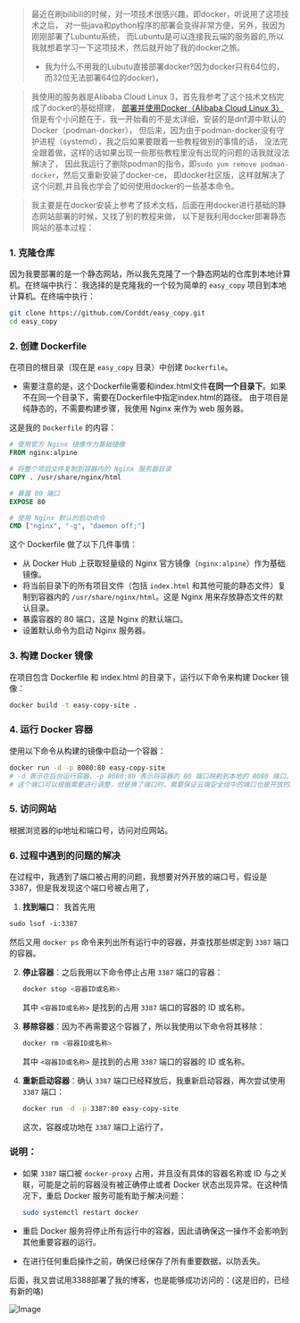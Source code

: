 >最近在刷bilibili的时候，对一项技术很感兴趣，即docker，听说用了这项技术之后，
对一些java和python程序的部署会变得非常方便，另外，我因为刚刚部署了Lubuntu系统，
而Lubuntu是可以连接我云端的服务器的,所以我就想着学习一下这项技术，然后就开始了我的docker之旅。
>* 我为什么不用我的Lubutu直接部署docker?因为docker只有64位的，而32位无法部署64位的docker)，



>我使用的服务器是Alibaba Cloud Linux 3，首先我参考了这个技术文档完成了docker的基础搭建，
[部署并使用Docker（Alibaba Cloud Linux 3）](https://developer.aliyun.com/article/1328603)
但是有个小问题在于，我一开始看的不是太详细，安装的是dnf源中默认的Docker（podman-docker），
但后来，因为由于podman-docker没有守护进程（systemd），我之后如果要跟着一些教程做别的事情的话，
没法完全跟着做，这样的话如果出现一些那些教程里没有出现的问题的话我就没法解决了，
因此我运行了删除podman的指令，即`sudo yum remove podman-docker`，然后又重新安装了docker-ce，
即docker社区版，这样就解决了这个问题,并且我也学会了如何使用docker的一些基本命令。

>我主要是在docker安装上参考了技术文档，后面在用docker进行基础的静态网站部署的时候，又找了别的教程来做，
以下是我利用docker部署静态网站的基本过程：

### 1. 克隆仓库

因为我要部署的是一个静态网站，所以我先克隆了一个静态网站的仓库到本地计算机。在终端中执行：
我选择的是克隆我的一个较为简单的 `easy_copy` 项目到本地计算机。在终端中执行：

```bash
git clone https://github.com/Corddt/easy_copy.git
cd easy_copy
```

### 2. 创建 Dockerfile

在项目的根目录（现在是 `easy_copy` 目录）中创建 `Dockerfile`。
* 需要注意的是，这个Dockerfile需要和index.html文件**在同一个目录下**。如果不在同一个目录下，需要在Dockerfile中指定index.html的路径。
由于项目是纯静态的，不需要构建步骤，我使用 Nginx 来作为 web 服务器。

这是我的 `Dockerfile` 的内容：
```Dockerfile
# 使用官方 Nginx 镜像作为基础镜像
FROM nginx:alpine

# 将整个项目文件复制到容器内的 Nginx 服务器目录
COPY . /usr/share/nginx/html

# 暴露 80 端口
EXPOSE 80

# 使用 Nginx 默认的启动命令
CMD ["nginx", "-g", "daemon off;"]
```

这个 Dockerfile 做了以下几件事情：

- 从 Docker Hub 上获取轻量级的 Nginx 官方镜像（`nginx:alpine`）作为基础镜像。
- 将当前目录下的所有项目文件（包括 `index.html` 和其他可能的静态文件）复制到容器内的 `/usr/share/nginx/html`。这是 Nginx 用来存放静态文件的默认目录。
- 暴露容器的 80 端口，这是 Nginx 的默认端口。
- 设置默认命令为启动 Nginx 服务器。

### 3. 构建 Docker 镜像

在项目包含 Dockerfile 和 index.html 的目录下，运行以下命令来构建 Docker 镜像：

```bash
docker build -t easy-copy-site .
```

### 4. 运行 Docker 容器

使用以下命令从构建的镜像中启动一个容器：

```bash
docker run -d -p 8080:80 easy-copy-site 
# -d 表示在后台运行容器，-p 8080:80 表示将容器的 80 端口映射到本地的 8080 端口，
# 这个端口可以根据需要进行调整，但是换了端口时，需要保证云端安全组中的端口也是开放的。
```

### 5. 访问网站
根据浏览器的ip地址和端口号，访问对应网站。

### 6. 过程中遇到的问题的解决

在过程中，我遇到了端口被占用的问题，我想要对外开放的端口号，假设是3387，但是我发现这个端口号被占用了，
1. **找到端口**：
我首先用
```markdown
sudo lsof -i:3387
```
然后又用 `docker ps` 命令来列出所有运行中的容器，并查找那些绑定到 `3387` 端口的容器。

2. **停止容器**：之后我用以下命令停止占用 `3387` 端口的容器：

   ```bash
   docker stop <容器ID或名称>
   ```
   其中 `<容器ID或名称>` 是找到的占用 `3387` 端口的容器的 ID 或名称。

3. **移除容器**：因为不再需要这个容器了，所以我使用以下命令将其移除：

   ```bash
   docker rm <容器ID或名称>
   ```
    其中 `<容器ID或名称>` 是找到的占用 `3387` 端口的容器的 ID 或名称。

4. **重新启动容器**：确认 `3387` 端口已经释放后，我重新启动容器，再次尝试使用 `3387` 端口：

   ```bash
   docker run -d -p 3387:80 easy-copy-site
   ```
    这次，容器成功地在 `3387` 端口上运行了。

### 说明：

- 如果 `3387` 端口被 `docker-proxy` 占用，并且没有具体的容器名称或 ID 与之关联，可能是之前的容器没有被正确停止或者 Docker 状态出现异常。在这种情况下，重启 Docker 服务可能有助于解决问题：

  ```bash
  sudo systemctl restart docker
  ```

- 重启 Docker 服务将停止所有运行中的容器，因此请确保这一操作不会影响到其他重要容器的运行。

- 在进行任何重启操作之前，确保已经保存了所有重要数据，以防丢失。

后面，我又尝试用3388部署了我的博客，也是能够成功访问的：(这是旧的，已经有新的咯)

![Image](https://github.com/user-attachments/assets/c123e1aa-ec2e-4c74-bf80-9a18793db79e)

<!-- ##{"timestamp":1707304389}## -->